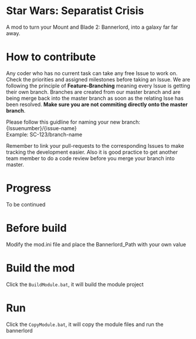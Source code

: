 # Star Wars: Separatist Crisis
A mod to turn your Mount and Blade 2: Bannerlord, into a galaxy far far away.

# How to contribute
Any coder who has no current task can take any free Issue to work on. Check the priorities and assigned milestones before taking an Issue.
We are following the principle of **Feature-Branching** meaning every Issue is getting their own branch. Branches are created from our master branch and are being merge back into the master branch as soon as the relating Isse has been resolved. **Make sure you are not commiting directly onto the master branch**.

Please follow this guidline for naming your new branch:  
{Issuenumber}/{issue-name}   
Example: SC-123/branch-name

Remember to link your pull-requests to the corresponding Issues to make tracking the development easier.
Also it is good practice to get another team member to do a code review before you merge your branch into master.

# Progress
To be continued

# Before build  
Modify the mod.ini file and place the Bannerlord_Path with your own value

# Build the mod  
Click the `BuildModule.bat`, it will build the module project  

# Run  
Click the `CopyModule.bat`, it will copy the module files and run the bannerlord  
